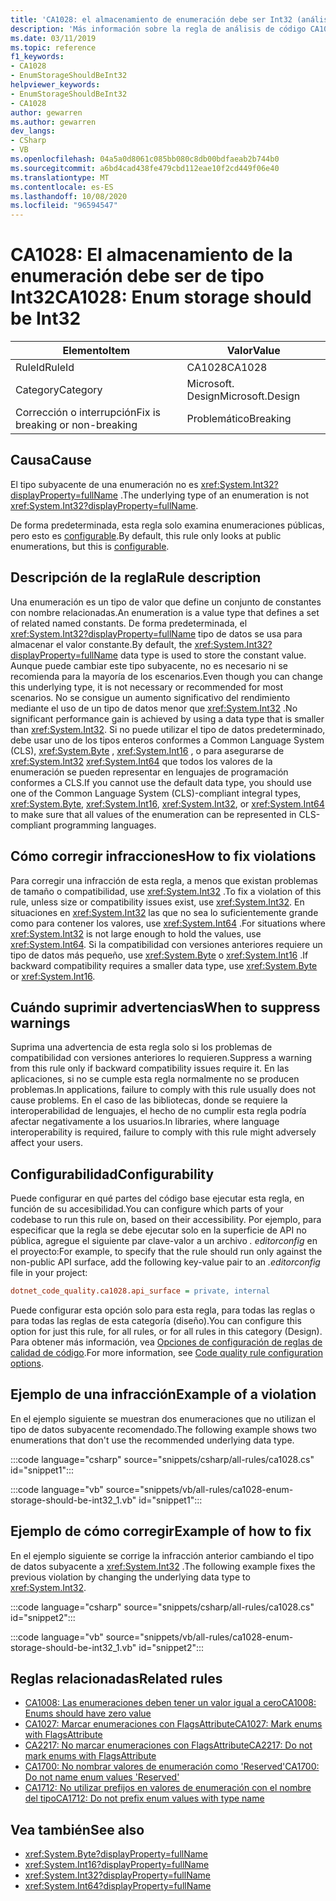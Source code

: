 ```yaml
---
title: 'CA1028: el almacenamiento de enumeración debe ser Int32 (análisis de código)'
description: 'Más información sobre la regla de análisis de código CA1028: el almacenamiento de enumeración debe ser Int32'
ms.date: 03/11/2019
ms.topic: reference
f1_keywords:
- CA1028
- EnumStorageShouldBeInt32
helpviewer_keywords:
- EnumStorageShouldBeInt32
- CA1028
author: gewarren
ms.author: gewarren
dev_langs:
- CSharp
- VB
ms.openlocfilehash: 04a5a0d8061c085bb080c8db00bdfaeab2b744b0
ms.sourcegitcommit: a6bd4cad438fe479cbd112eae10f2cd449f06e40
ms.translationtype: MT
ms.contentlocale: es-ES
ms.lasthandoff: 10/08/2020
ms.locfileid: "96594547"
---
```

# <a name="ca1028-enum-storage-should-be-int32"></a><span data-ttu-id="61be8-103">CA1028: El almacenamiento de la enumeración debe ser de tipo Int32</span><span class="sxs-lookup"><span data-stu-id="61be8-103">CA1028: Enum storage should be Int32</span></span>

| <span data-ttu-id="61be8-104">Elemento</span><span class="sxs-lookup"><span data-stu-id="61be8-104">Item</span></span>                                     | <span data-ttu-id="61be8-105">Valor</span><span class="sxs-lookup"><span data-stu-id="61be8-105">Value</span></span>            |
|------------------------------------------|------------------|
| <span data-ttu-id="61be8-106">RuleId</span><span class="sxs-lookup"><span data-stu-id="61be8-106">RuleId</span></span>                                   | <span data-ttu-id="61be8-107">CA1028</span><span class="sxs-lookup"><span data-stu-id="61be8-107">CA1028</span></span>           |
| <span data-ttu-id="61be8-108">Category</span><span class="sxs-lookup"><span data-stu-id="61be8-108">Category</span></span>                                 | <span data-ttu-id="61be8-109">Microsoft. Design</span><span class="sxs-lookup"><span data-stu-id="61be8-109">Microsoft.Design</span></span> |
| <span data-ttu-id="61be8-110">Corrección o interrupción</span><span class="sxs-lookup"><span data-stu-id="61be8-110">Fix is breaking or non-breaking</span></span> | <span data-ttu-id="61be8-111">Problemático</span><span class="sxs-lookup"><span data-stu-id="61be8-111">Breaking</span></span>         |

## <a name="cause"></a><span data-ttu-id="61be8-112">Causa</span><span class="sxs-lookup"><span data-stu-id="61be8-112">Cause</span></span>

<span data-ttu-id="61be8-113">El tipo subyacente de una enumeración no es <xref:System.Int32?displayProperty=fullName> .</span><span class="sxs-lookup"><span data-stu-id="61be8-113">The underlying type of an enumeration is not <xref:System.Int32?displayProperty=fullName>.</span></span>

<span data-ttu-id="61be8-114">De forma predeterminada, esta regla solo examina enumeraciones públicas, pero esto es [configurable](#configurability).</span><span class="sxs-lookup"><span data-stu-id="61be8-114">By default, this rule only looks at public enumerations, but this is [configurable](#configurability).</span></span>

## <a name="rule-description"></a><span data-ttu-id="61be8-115">Descripción de la regla</span><span class="sxs-lookup"><span data-stu-id="61be8-115">Rule description</span></span>

<span data-ttu-id="61be8-116">Una enumeración es un tipo de valor que define un conjunto de constantes con nombre relacionadas.</span><span class="sxs-lookup"><span data-stu-id="61be8-116">An enumeration is a value type that defines a set of related named constants.</span></span> <span data-ttu-id="61be8-117">De forma predeterminada, el <xref:System.Int32?displayProperty=fullName> tipo de datos se usa para almacenar el valor constante.</span><span class="sxs-lookup"><span data-stu-id="61be8-117">By default, the <xref:System.Int32?displayProperty=fullName> data type is used to store the constant value.</span></span> <span data-ttu-id="61be8-118">Aunque puede cambiar este tipo subyacente, no es necesario ni se recomienda para la mayoría de los escenarios.</span><span class="sxs-lookup"><span data-stu-id="61be8-118">Even though you can change this underlying type, it is not necessary or recommended for most scenarios.</span></span> <span data-ttu-id="61be8-119">No se consigue un aumento significativo del rendimiento mediante el uso de un tipo de datos menor que <xref:System.Int32> .</span><span class="sxs-lookup"><span data-stu-id="61be8-119">No significant performance gain is achieved by using a data type that is smaller than <xref:System.Int32>.</span></span> <span data-ttu-id="61be8-120">Si no puede utilizar el tipo de datos predeterminado, debe usar uno de los tipos enteros conformes a Common Language System (CLS), <xref:System.Byte> , <xref:System.Int16> , o para asegurarse de <xref:System.Int32> <xref:System.Int64> que todos los valores de la enumeración se pueden representar en lenguajes de programación conformes a CLS.</span><span class="sxs-lookup"><span data-stu-id="61be8-120">If you cannot use the default data type, you should use one of the Common Language System (CLS)-compliant integral types, <xref:System.Byte>, <xref:System.Int16>, <xref:System.Int32>, or <xref:System.Int64> to make sure that all values of the enumeration can be represented in CLS-compliant programming languages.</span></span>

## <a name="how-to-fix-violations"></a><span data-ttu-id="61be8-121">Cómo corregir infracciones</span><span class="sxs-lookup"><span data-stu-id="61be8-121">How to fix violations</span></span>

<span data-ttu-id="61be8-122">Para corregir una infracción de esta regla, a menos que existan problemas de tamaño o compatibilidad, use <xref:System.Int32> .</span><span class="sxs-lookup"><span data-stu-id="61be8-122">To fix a violation of this rule, unless size or compatibility issues exist, use <xref:System.Int32>.</span></span> <span data-ttu-id="61be8-123">En situaciones en <xref:System.Int32> las que no sea lo suficientemente grande como para contener los valores, use <xref:System.Int64> .</span><span class="sxs-lookup"><span data-stu-id="61be8-123">For situations where <xref:System.Int32> is not large enough to hold the values, use <xref:System.Int64>.</span></span> <span data-ttu-id="61be8-124">Si la compatibilidad con versiones anteriores requiere un tipo de datos más pequeño, use <xref:System.Byte> o <xref:System.Int16> .</span><span class="sxs-lookup"><span data-stu-id="61be8-124">If backward compatibility requires a smaller data type, use <xref:System.Byte> or <xref:System.Int16>.</span></span>

## <a name="when-to-suppress-warnings"></a><span data-ttu-id="61be8-125">Cuándo suprimir advertencias</span><span class="sxs-lookup"><span data-stu-id="61be8-125">When to suppress warnings</span></span>

<span data-ttu-id="61be8-126">Suprima una advertencia de esta regla solo si los problemas de compatibilidad con versiones anteriores lo requieren.</span><span class="sxs-lookup"><span data-stu-id="61be8-126">Suppress a warning from this rule only if backward compatibility issues require it.</span></span> <span data-ttu-id="61be8-127">En las aplicaciones, si no se cumple esta regla normalmente no se producen problemas.</span><span class="sxs-lookup"><span data-stu-id="61be8-127">In applications, failure to comply with this rule usually does not cause problems.</span></span> <span data-ttu-id="61be8-128">En el caso de las bibliotecas, donde se requiere la interoperabilidad de lenguajes, el hecho de no cumplir esta regla podría afectar negativamente a los usuarios.</span><span class="sxs-lookup"><span data-stu-id="61be8-128">In libraries, where language interoperability is required, failure to comply with this rule might adversely affect your users.</span></span>

## <a name="configurability"></a><span data-ttu-id="61be8-129">Configurabilidad</span><span class="sxs-lookup"><span data-stu-id="61be8-129">Configurability</span></span>

<span data-ttu-id="61be8-130">Puede configurar en qué partes del código base ejecutar esta regla, en función de su accesibilidad.</span><span class="sxs-lookup"><span data-stu-id="61be8-130">You can configure which parts of your codebase to run this rule on, based on their accessibility.</span></span> <span data-ttu-id="61be8-131">Por ejemplo, para especificar que la regla se debe ejecutar solo en la superficie de API no pública, agregue el siguiente par clave-valor a un archivo *. editorconfig* en el proyecto:</span><span class="sxs-lookup"><span data-stu-id="61be8-131">For example, to specify that the rule should run only against the non-public API surface, add the following key-value pair to an *.editorconfig* file in your project:</span></span>

```ini
dotnet_code_quality.ca1028.api_surface = private, internal
```

<span data-ttu-id="61be8-132">Puede configurar esta opción solo para esta regla, para todas las reglas o para todas las reglas de esta categoría (diseño).</span><span class="sxs-lookup"><span data-stu-id="61be8-132">You can configure this option for just this rule, for all rules, or for all rules in this category (Design).</span></span> <span data-ttu-id="61be8-133">Para obtener más información, vea [Opciones de configuración de reglas de calidad de código](../code-quality-rule-options.md).</span><span class="sxs-lookup"><span data-stu-id="61be8-133">For more information, see [Code quality rule configuration options](../code-quality-rule-options.md).</span></span>

## <a name="example-of-a-violation"></a><span data-ttu-id="61be8-134">Ejemplo de una infracción</span><span class="sxs-lookup"><span data-stu-id="61be8-134">Example of a violation</span></span>

<span data-ttu-id="61be8-135">En el ejemplo siguiente se muestran dos enumeraciones que no utilizan el tipo de datos subyacente recomendado.</span><span class="sxs-lookup"><span data-stu-id="61be8-135">The following example shows two enumerations that don't use the recommended underlying data type.</span></span>

:::code language="csharp" source="snippets/csharp/all-rules/ca1028.cs" id="snippet1":::

:::code language="vb" source="snippets/vb/all-rules/ca1028-enum-storage-should-be-int32_1.vb" id="snippet1":::

## <a name="example-of-how-to-fix"></a><span data-ttu-id="61be8-136">Ejemplo de cómo corregir</span><span class="sxs-lookup"><span data-stu-id="61be8-136">Example of how to fix</span></span>

<span data-ttu-id="61be8-137">En el ejemplo siguiente se corrige la infracción anterior cambiando el tipo de datos subyacente a <xref:System.Int32> .</span><span class="sxs-lookup"><span data-stu-id="61be8-137">The following example fixes the previous violation by changing the underlying data type to <xref:System.Int32>.</span></span>

:::code language="csharp" source="snippets/csharp/all-rules/ca1028.cs" id="snippet2":::

:::code language="vb" source="snippets/vb/all-rules/ca1028-enum-storage-should-be-int32_1.vb" id="snippet2":::

## <a name="related-rules"></a><span data-ttu-id="61be8-138">Reglas relacionadas</span><span class="sxs-lookup"><span data-stu-id="61be8-138">Related rules</span></span>

- [<span data-ttu-id="61be8-139">CA1008: Las enumeraciones deben tener un valor igual a cero</span><span class="sxs-lookup"><span data-stu-id="61be8-139">CA1008: Enums should have zero value</span></span>](ca1008.md)
- [<span data-ttu-id="61be8-140">CA1027: Marcar enumeraciones con FlagsAttribute</span><span class="sxs-lookup"><span data-stu-id="61be8-140">CA1027: Mark enums with FlagsAttribute</span></span>](ca1027.md)
- [<span data-ttu-id="61be8-141">CA2217: No marcar enumeraciones con FlagsAttribute</span><span class="sxs-lookup"><span data-stu-id="61be8-141">CA2217: Do not mark enums with FlagsAttribute</span></span>](ca2217.md)
- [<span data-ttu-id="61be8-142">CA1700: No nombrar valores de enumeración como 'Reserved'</span><span class="sxs-lookup"><span data-stu-id="61be8-142">CA1700: Do not name enum values 'Reserved'</span></span>](ca1700.md)
- [<span data-ttu-id="61be8-143">CA1712: No utilizar prefijos en valores de enumeración con el nombre del tipo</span><span class="sxs-lookup"><span data-stu-id="61be8-143">CA1712: Do not prefix enum values with type name</span></span>](ca1712.md)

## <a name="see-also"></a><span data-ttu-id="61be8-144">Vea también</span><span class="sxs-lookup"><span data-stu-id="61be8-144">See also</span></span>

- <xref:System.Byte?displayProperty=fullName>
- <xref:System.Int16?displayProperty=fullName>
- <xref:System.Int32?displayProperty=fullName>
- <xref:System.Int64?displayProperty=fullName>
